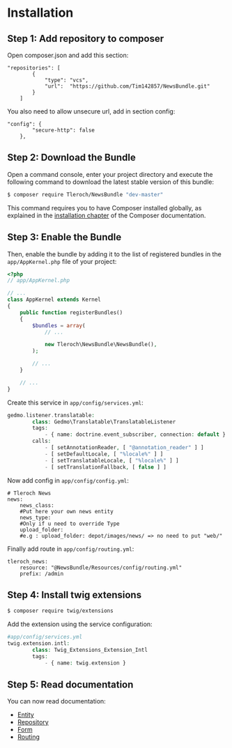 Installation
============

Step 1: Add repository to composer
----------------------------------

Open composer.json and add this section:

```
"repositories": [
        {
            "type": "vcs",
            "url":  "https://github.com/Tim142857/NewsBundle.git"
        }
    ]
```

You also need to allow unsecure url, add in section config:
```
"config": {
        "secure-http": false
    },
```

Step 2: Download the Bundle
---------------------------

Open a command console, enter your project directory and execute the
following command to download the latest stable version of this bundle:

```bash
$ composer require Tleroch/NewsBundle "dev-master"
```

This command requires you to have Composer installed globally, as explained
in the [installation chapter](https://getcomposer.org/doc/00-intro.md)
of the Composer documentation.

Step 3: Enable the Bundle
-------------------------

Then, enable the bundle by adding it to the list of registered bundles
in the `app/AppKernel.php` file of your project:

```php
<?php
// app/AppKernel.php

// ...
class AppKernel extends Kernel
{
    public function registerBundles()
    {
        $bundles = array(
            // ...

            new Tleroch\NewsBundle\NewsBundle(),
        );

        // ...
    }

    // ...
}
```

Create this service in `app/config/services.yml`:

```php
gedmo.listener.translatable:
        class: Gedmo\Translatable\TranslatableListener
        tags:
            - { name: doctrine.event_subscriber, connection: default }
        calls:
            - [ setAnnotationReader, [ "@annotation_reader" ] ]
            - [ setDefaultLocale, [ "%locale%" ] ]
            - [ setTranslatableLocale, [ "%locale%" ] ]
            - [ setTranslationFallback, [ false ] ]
```

Now add config in `app/config/config.yml`:
```
# Tleroch News
news:
    news_class:
    #Put here your own news entity
    news_type:
    #Only if u need to override Type
    upload_folder:
    #e.g : upload_folder: depot/images/news/ => no need to put "web/"
```

Finally add route in `app/config/routing.yml`:
```
tleroch_news:
    resource: "@NewsBundle/Resources/config/routing.yml"
    prefix: /admin
```

Step 4: Install twig extensions
--------------------------

```bash
$ composer require twig/extensions
```

Add the extension using the service configuration:

```php
#app/config/services.yml
twig.extension.intl:
        class: Twig_Extensions_Extension_Intl
        tags:
            - { name: twig.extension }
```

Step 5: Read documentation
--------------------------

You can now read documentation:

* [Entity](Resources/doc/entity.md)
* [Repository](Resources/doc/repository.md)
* [Form](Resources/doc/form.md)
* [Routing](Resources/doc/routing.md)

